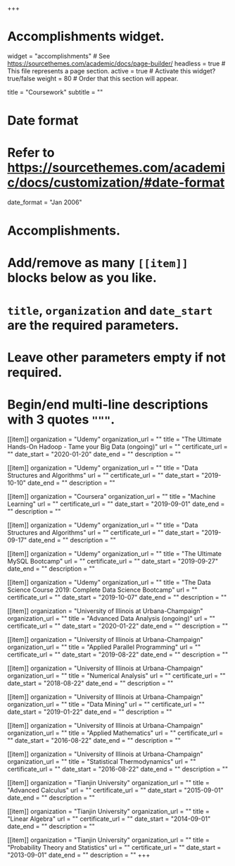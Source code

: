 +++
# Accomplishments widget.
widget = "accomplishments"  # See https://sourcethemes.com/academic/docs/page-builder/
headless = true  # This file represents a page section.
active = true  # Activate this widget? true/false
weight = 80  # Order that this section will appear.

title = "Coursework"
subtitle = ""

# Date format
#   Refer to https://sourcethemes.com/academic/docs/customization/#date-format
date_format = "Jan 2006"

# Accomplishments.
#   Add/remove as many `[[item]]` blocks below as you like.
#   `title`, `organization` and `date_start` are the required parameters.
#   Leave other parameters empty if not required.
#   Begin/end multi-line descriptions with 3 quotes `"""`.

[[item]]
  organization = "Udemy"
  organization_url = ""
  title = "The Ultimate Hands-On Hadoop - Tame your Big Data (ongoing)"
  url = ""
  certificate_url = ""
  date_start = "2020-01-20"
  date_end = ""
  description = ""

[[item]]
  organization = "Udemy"
  organization_url = ""
  title = "Data Structures and Algorithms"
  url = ""
  certificate_url = ""
  date_start = "2019-10-10"
  date_end = ""
  description = ""

[[item]]
  organization = "Coursera"
  organization_url = ""
  title = "Machine Learning"
  url = ""
  certificate_url = ""
  date_start = "2019-09-01"
  date_end = ""
  description = ""

[[item]]
  organization = "Udemy"
  organization_url = ""
  title = "Data Structures and Algorithms"
  url = ""
  certificate_url = ""
  date_start = "2019-09-17"
  date_end = ""
  description = ""

[[item]]
  organization = "Udemy"
  organization_url = ""
  title = "The Ultimate MySQL Bootcamp"
  url = ""
  certificate_url = ""
  date_start = "2019-09-27"
  date_end = ""
  description = ""

[[item]]
  organization = "Udemy"
  organization_url = ""
  title = "The Data Science Course 2019: Complete Data Science Bootcamp"
  url = ""
  certificate_url = ""
  date_start = "2019-10-07"
  date_end = ""
  description = ""

[[item]]
  organization = "University of Illinois at Urbana-Champaign"
  organization_url = ""
  title = "Advanced Data Analysis (ongoing)"
  url = ""
  certificate_url = ""
  date_start = "2020-01-22"
  date_end = ""
  description = ""

[[item]]
  organization = "University of Illinois at Urbana-Champaign"
  organization_url = ""
  title = "Applied Parallel Programming"
  url = ""
  certificate_url = ""
  date_start = "2019-08-22"
  date_end = ""
  description = ""

[[item]]
  organization = "University of Illinois at Urbana-Champaign"
  organization_url = ""
  title = "Numerical Analysis"
  url = ""
  certificate_url = ""
  date_start = "2018-08-22"
  date_end = ""
  description = ""

[[item]]
  organization = "University of Illinois at Urbana-Champaign"
  organization_url = ""
  title = "Data Mining"
  url = ""
  certificate_url = ""
  date_start = "2019-01-22"
  date_end = ""
  description = ""

[[item]]
  organization = "University of Illinois at Urbana-Champaign"
  organization_url = ""
  title = "Applied Mathematics"
  url = ""
  certificate_url = ""
  date_start = "2016-08-22"
  date_end = ""
  description = ""

[[item]]
  organization = "University of Illinois at Urbana-Champaign"
  organization_url = ""
  title = "Statistical Thermodynamics"
  url = ""
  certificate_url = ""
  date_start = "2016-08-22"
  date_end = ""
  description = ""

[[item]]
  organization = "Tianjin University"
  organization_url = ""
  title = "Advanced Calculus"
  url = ""
  certificate_url = ""
  date_start = "2015-09-01"
  date_end = ""
  description = ""

[[item]]
  organization = "Tianjin University"
  organization_url = ""
  title = "Linear Algebra"
  url = ""
  certificate_url = ""
  date_start = "2014-09-01"
  date_end = ""
  description = ""

[[item]]
  organization = "Tianjin University"
  organization_url = ""
  title = "Probability Theory and Statistics"
  url = ""
  certificate_url = ""
  date_start = "2013-09-01"
  date_end = ""
  description = ""
+++
